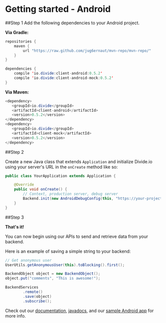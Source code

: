 Getting started - Android
===========
##Step 1
Add the following dependencies to your Android project.

**Via Gradle:**

```java
repositories {
    maven {
        url "https://raw.github.com/jug6ernaut/mvn-repo/mvn-repo/"
    }
}

dependencies {
    compile 'io.divide:client-android:0.5.2'
    compile 'io.divide:client-android-mock:0.5.2'
}
```

**Via Maven:**

```java
<dependency>
   <groupId>io.divide</groupId>
   <artifactId>client-android</artifactId>
   <version>0.5.2</version>
</dependency>
<dependency>
   <groupId>io.divide</groupId>
   <artifactId>client-mock</artifactId>
   <version>0.5.2</version>
</dependency>
```

##Step 2

Create a new Java class that extends `Application` and initialize Divide.io using your server's URL in the `onCreate` method like so:

```java
public class YourApplication extends Application {

	@Override
	public void onCreate() {
		// Context, production server, debug server
		Backend.init(new AndroidDebugConfig(this, "https://your-project-id.appspot.com/api/", ""));
	}
}
```

##Step 3

**That's it!**

You can now begin using our APIs to send and retrieve data from your backend.

Here is an example of saving a simple string to your backend:

```java
// Get anonymous user
UserUtils.getAnonymousUser(this).toBlocking().first();

BackendObject object = new BackendObject();
object.put("comments", "This is awesome!");

BackendServices
        .remote()
        .save(object)
        .subscribe();
```

Check out our [documentation](http://www.divide.io/docs/android), [javadocs](http://hiddenstage.github.io/divide-docs/javadocs/), and our [sample Android app](https://github.com/HiddenStage/divide-android-sample) for more info.
